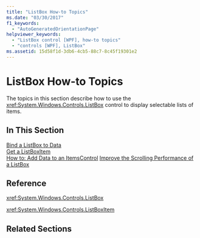 ```yaml
---
title: "ListBox How-to Topics"
ms.date: "03/30/2017"
f1_keywords: 
  - "AutoGeneratedOrientationPage"
helpviewer_keywords: 
  - "ListBox control [WPF], how-to topics"
  - "controls [WPF], ListBox"
ms.assetid: 15d58f1d-3db6-4cb5-88c7-8c45f19301e2
---
```

# ListBox How-to Topics
The topics in this section describe how to use the <xref:System.Windows.Controls.ListBox> control to display selectable lists of items.  
  
## In This Section  
 [Bind a ListBox to Data](../../../../docs/framework/wpf/controls/how-to-bind-a-listbox-to-data.md)  
 [Get a ListBoxItem](../../../../docs/framework/wpf/controls/how-to-get-a-listboxitem.md)  
 [How to: Add Data to an ItemsControl](https://docs.microsoft.com/previous-versions/dotnet/netframework-3.5/ms743602(v=vs.90))  
 [Improve the Scrolling Performance of a ListBox](../../../../docs/framework/wpf/controls/how-to-improve-the-scrolling-performance-of-a-listbox.md)  
  
## Reference  
 <xref:System.Windows.Controls.ListBox>  
  
 <xref:System.Windows.Controls.ListBoxItem>  
  
## Related Sections
